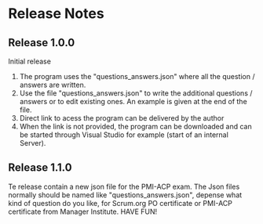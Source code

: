 # Release Notes

## Release 1.0.0
Initial release

1. The program uses the "questions_answers.json" where all the question / answers are written.
2. Use the file "questions_answers.json" to write the additional questions / answers or to edit existing ones. An example is given at the end of the file.
3. Direct link to acess the program can be delivered by the author
4. When the link is not provided, the program can be downloaded and can be started through Visual Studio for example (start of an internal Server).

## Release 1.1.0
Te release contain a new json file for the PMI-ACP exam. The Json files normally should be named like "questions_answers.json", depense what kind of question do you like, for Scrum.org PO certificate or PMI-ACP certificate from Manager Institute. 
HAVE FUN!
